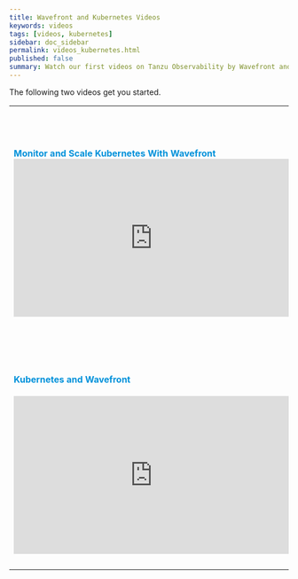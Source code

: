 ```yaml
---
title: Wavefront and Kubernetes Videos
keywords: videos
tags: [videos, kubernetes]
sidebar: doc_sidebar
permalink: videos_kubernetes.html
published: false
summary: Watch our first videos on Tanzu Observability by Wavefront and Kubernetes.
---
```



The following two videos get you started.


<table style="width: 100%;">
<tbody>
<tr>
<td width="50%"><strong><font color="#0091DA" size="3">Monitor and Scale Kubernetes With Wavefront</font></strong><br>
<iframe id="kmsembed-1_w7w6o0b4" width="500" height="285" src="https://vmwaretv.vmware.com/embed/secure/iframe/entryId/1_w7w6o0b4/uiConfId/49694343/pbc/252649793/st/0" class="kmsembed" allowfullscreen webkitallowfullscreen mozAllowFullScreen allow="autoplay *; fullscreen *; encrypted-media *" referrerPolicy="no-referrer-when-downgrade" frameborder="0" title="Monitor and Scale Kubernetes with Tanzu Observability "></iframe>
</td>
<td width="50%"><br><p>Watch Pierre give the big picture gives you the big picture about using Wavefront for Kubernetes monitoring, and learn about the different ways of monitoring Kubernetes with Wavefront. (August 2019, 6 minutes)</p> </td>
</tr>
<tr>
<td width="50%"><strong><font color="#0091DA" size="3">Kubernetes and Wavefront</font></strong><br><br>
<iframe id="kmsembed-1_rpculupf" width="500" height="285" src="https://vmwaretv.vmware.com/embed/secure/iframe/entryId/1_rpculupf/uiConfId/49694343/pbc/252649793/st/0" class="kmsembed" allowfullscreen webkitallowfullscreen mozAllowFullScreen allow="autoplay *; fullscreen *; encrypted-media *" referrerPolicy="no-referrer-when-downgrade" frameborder="0" title="Tanzu Observability and Kubernetes"></iframe>
</td>
<td width="50%"><br><p>Learn more about some recent developments from Clement. He'll give more background and talk about the one-click install of the new <a href="https://github.com/wavefrontHQ/wavefront-collector-for-kubernetes">Wavefront Collector for Kubernetes</a>. </p> </td></tr>
</tbody>
</table>
